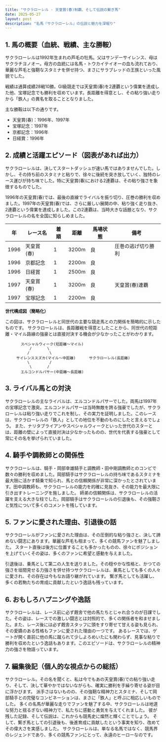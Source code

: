 ```yaml
---
title: "サクラローレル - 天皇賞(春)制覇、そして伝説の繋ぎ馬"
date: 2025-05-27
layout: post
description: "名馬『サクラローレル』の伝説と魅力を深堀り"
---
```


## 1. 馬の概要（血統、戦績、主な勝鞍）

サクラローレルは1992年生まれの芦毛の牡馬。父はサンデーサイレンス、母はサクラチヨノオー。母方の血統には名馬・トウカイテイオーの血も流れており、華麗な芦毛と強靭なスタミナを併せ持つ、まさにサラブレッドの王族といった風貌でした。

戦績は通算成績28戦10勝。GI級競走では天皇賞(春)を2連覇という偉業を達成した他、宝塚記念でも勝利を収めています。長距離を得意とし、その粘り強い走りから「鉄人」の異名を取ることとなりました。

主な勝鞍は以下の通りです。

* 天皇賞(春)：1996年、1997年
* 宝塚記念：1997年
* 京都記念：1996年
* 日経賞：1996年


## 2. 成績と活躍エピソード（図表があれば出力）

サクラローレルは、決してスタートダッシュが速い馬ではありませんでした。しかし、その持ち前のスタミナと粘りで、徐々に後続を突き放していく、独特のレース運びが持ち味でした。特に天皇賞(春)における2連覇は、その粘り強さを象徴するものでした。

1996年の天皇賞(春)では、最後の直線でライバルを振り切り、圧巻の勝利を収めました。1997年の天皇賞(春)では、さらに厳しい展開の中、粘り強く走り抜き、2連覇という偉業を達成しました。この2連覇は、当時大きな話題となり、サクラローレルの名を全国に知らしめました。

| 年 | レース名          | 着順 | 距離 | 馬場状態 | 備考                                     |
|---|-----------------|-----|-----|---------|-----------------------------------------|
| 1996 | 天皇賞(春)      | 1   | 3200m | 良       | 圧巻の逃げ切り勝利                       |
| 1996 | 京都記念        | 1   | 2200m | 良       |                                         |
| 1996 | 日経賞          | 1   | 2500m | 良       |                                         |
| 1997 | 天皇賞(春)      | 1   | 3200m | 良       | 天皇賞(春)連覇                         |
| 1997 | 宝塚記念        | 1   | 2200m | 良       |                                         |


**世代構成図（簡略化）**

この図は、サクラローレルと同世代の主要な競走馬との力関係を簡略的に示したものです。  サクラローレルは、長距離戦を得意としたことから、同世代の短距離・マイル路線の強豪とは直接対決する機会が少なかったことがわかります。

```
       スペシャルウィーク(短距離～マイル)
           /       \
          /         \
     サイレンススズカ(マイル～中距離)      サクラローレル(長距離)
          \         /
           \       /
       エルコンドルパサー(中距離～長距離)
```


## 3. ライバル馬との対決

サクラローレルの主なライバルは、エルコンドルパサーでした。両馬は1997年の宝塚記念で激突。エルコンドルパサーは当時無敵を誇る強豪でしたが、サクラローレルは粘り強い走りでこれを制し、その実力を証明しました。このレースは、サクラローレルの「鉄人」としての地位を不動のものにしたと言えるでしょう。  また、ナリタブライアンやスペシャルウィークといった世代のスターとは、距離の壁によって直接対決は少なかったものの、世代を代表する強豪として常にその名を挙げられていました。


## 4. 騎手や調教師との関係性

サクラローレルは、騎手・岡部幸雄騎手と調教師・田中剛調教師とのコンビで数々の勝利を収めました。岡部騎手はサクラローレルの持ち味であるスタミナを最大限に活かす騎乗で知られ、馬との信頼関係が非常に深かったとされています。田中調教師も、サクラローレルの能力を的確に見抜き、その能力を最大限に引き出すトレーニングを施しました。  師弟の信頼関係は、サクラローレルの活躍を支える大きな柱でした。岡部騎手はサクラローレルの引退後も、その強靭さと気性について多くのコメントを残しています。


## 5. ファンに愛された理由、引退後の話

サクラローレルがファンに愛された理由は、その圧倒的な粘り強さと、決して諦めない闘志にあります。華麗な芦毛も相まって、多くの競馬ファンを魅了しました。  スタート直後は後方に位置することも多かったものの、徐々にポジションを上げていくその姿は、多くのファンに希望と感動を与えました。

引退後は、乗馬として第二の人生を送りました。その穏やかな性格と、かつての強さを垣間見せる力強さを併せ持つサクラローレルは、乗馬としても多くの人々に愛され、その存在は今もなお語り継がれています。  繋ぎ馬としても活躍し、多くの若駒たちの育成に貢献したという逸話も残っています。


## 6. おもしろハプニングや逸話

サクラローレルは、レース前に必ず厩舎で他の馬たちとじゃれ合うのが日課でした。その姿は、レースでの激しい闘志とは対照的で、多くの関係者を和ませました。また、レース後には必ず厩舎スタッフに頭をすり寄せて甘える姿も見られ、その愛嬌のある性格もファンに愛された理由の一つです。  あるレースでは、ゲートが開く直前に他の馬に蹴られて少しよろめいたにも関わらず、見事な粘りで勝利を収めたという逸話もあります。このエピソードは、サクラローレルの精神力の強さを物語っています。


## 7. 編集後記（個人的な視点からの総括）

サクラローレル。その名を聞くと、私は今でもあの天皇賞(春)での粘り強い走り、そして、決して華やかではないながらも、確実に勝利を手繰り寄せる姿が目に浮かびます。  派手さはないものの、その強靭な精神力とスタミナ、そして岡部騎手との完璧なコンビネーションは、まさに「鉄人」と呼ぶに相応しいものでした。  多くの名馬が華麗な走りでファンを魅了する中、サクラローレルは地道な努力と揺るぎない精神力で、私たちに感動と勇気を与えてくれました。  彼が残した記録、そして伝説は、これからも競馬史に燦然と輝くことでしょう。  そして、繋ぎ馬としての引退後も、後進育成に貢献したという事実を知り、改めてその偉大さを実感しました。  サクラローレルは、単なる名馬ではなく、競馬界のレジェンドであり、多くの競馬ファンにとって、永遠のヒーローなのです。
